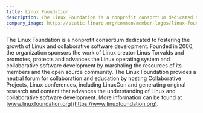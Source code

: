 ```yaml
---
title: Linux Foundation
description: The Linux Foundation is a nonprofit consortium dedicated to fostering the growth of Linux and collaborative software development.
company_image: https://static.linaro.org/common/member-logos/linux-foundation.jpg
---
```

The Linux Foundation is a nonprofit consortium dedicated to fostering the growth of Linux and collaborative software development. Founded in 2000, the organization sponsors the work of Linux creator Linus Torvalds and promotes, protects and advances the Linux operating system and collaborative software development by marshaling the resources of its members and the open source community. The Linux Foundation provides a neutral forum for collaboration and education by hosting Collaborative Projects, Linux conferences, including LinuxCon and generating original research and content that advances the understanding of Linux and collaborative software development. More information can be found at [www.linuxfoundation.org](https://www.linuxfoundation.org).
